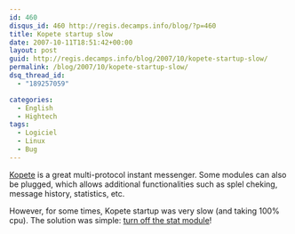 ```yaml
---
id: 460
disqus_id: 460 http://regis.decamps.info/blog/?p=460
title: Kopete startup slow
date: 2007-10-11T18:51:42+00:00
layout: post
guid: http://regis.decamps.info/blog/2007/10/kopete-startup-slow/
permalink: /blog/2007/10/kopete-startup-slow/
dsq_thread_id:
  - "189257059"

categories:
  - English
  - Hightech
tags:
  - Logiciel
  - Linux
  - Bug
---
```

[Kopete](http://kopete.kde.org/) is a great multi-protocol instant messenger. Some modules can also be plugged, which allows additional functionalities such as splel cheking, message history, statistics, etc.

However, for some times, Kopete startup was very slow (and taking 100% cpu). The solution was simple: [turn off the stat module](http://bugs.kde.org/show_bug.cgi?id=139347)!
